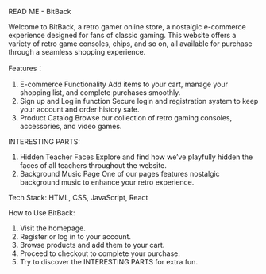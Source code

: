 READ ME - BitBack

Welcome to BitBack, a retro gamer online store, a nostalgic e-commerce experience designed for fans of classic gaming. This website offers a variety of retro game consoles, chips, and so on, all available for purchase through a seamless shopping experience.

Features：
1. E-commerce Functionality
  Add items to your cart, manage your shopping list, and complete purchases smoothly.
2. Sign up and Log in function
  Secure login and registration system to keep your account and order history safe.
3. Product Catalog
  Browse our collection of retro gaming consoles, accessories, and video games.


INTERESTING PARTS:
1. Hidden Teacher Faces
   Explore and find how we’ve playfully hidden the faces of all teachers throughout the website.
2. Background Music Page
   One of our pages features nostalgic background music to enhance your retro experience.

Tech Stack:
HTML, CSS, JavaScript, React

How to Use BitBack:
1. Visit the homepage.
2. Register or log in to your account.
3. Browse products and add them to your cart.
4. Proceed to checkout to complete your purchase.
5. Try to discover the INTERESTING PARTS for extra fun.

